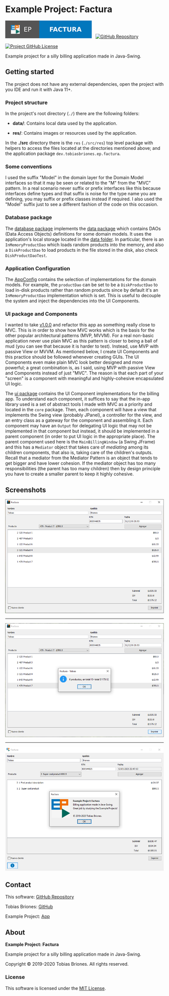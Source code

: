 # Example Project: Factura

[![EP](./docs/badge.svg)](https://tobiasbriones.github.io/example-project/ep/factura)
&nbsp;
[![GitHub Repository](https://raw.githubusercontent.com/tobiasbriones/general-images/main/example-projects/badges/ep-gh-repo-badge.svg)](https://github.com/tobiasbriones/ep-factura)

[![Project GitHub License](https://img.shields.io/github/license/tobiasbriones/ep-factura.svg?style=flat-square)](https://github.com/tobiasbriones/ep-factura/blob/main/LICENSE)

Example project for a silly billing application made in Java-Swing.

## Getting started

The project does not have any external dependencies, open the project with you IDE and run it with Java 11+.

### Project structure

In the project's root directory (`./`) there are the following folders:

- **data/**: Contains local data used by the application.

- **res/**: Contains images or resources used by the application.

In the **./src** directory there is the `res` (`./src/res`) top level package with helpers to access the files located
at the directories mentioned above; and the application package `dev.tobiasbriones.ep.factura`.

### Some conventions

I used the suffix "Model" in the domain layer for the Domain Model interfaces so that it may be seen or related to the
"M" from the "MVC" pattern. In a real scenario never suffix or prefix interfaces like this because interfaces define
types and that suffix is noise for the type name you are defining, you may suffix or prefix classes instead if required.
I also used the "Model" suffix just to see a different fashion of the code on this occasion.

### Database package

The [database package](./src/dev/tobiasbriones/ep/factura/database) implements
the [data package](./src/dev/tobiasbriones/ep/factura/data) which contains DAOs (Data Access Objects)
definitions for some domain models. It uses the application's local storage located in the [data folder](./data). In
particular, there is an `InMemoryProductDao` which loads random products into the memory, and also a
`DiskProductDao` to load products in the file stored in the disk, also check `DiskProductDaoTest`.

### Application Configuration

The [AppConfig](./src/dev/tobiasbriones/ep/factura/AppConfig.java) contains the selection of implementations for
the domain models. For example, the `productDao` can be set to be a `DiskProductDao` to load in-disk products rather
than random products since by default it's an `InMemoryProductDao` implementation which is set. This is useful to
decouple the system and inject the dependencies into the UI Components.

### UI package and Components

I wanted to take [v1.0.0](https://github.com/tobiasbriones/ep-factura/releases/tag/v1.0.0) and
refactor this app as something really close to MVC. This is in order to show how MVC works which is the basis for the
other popular architectural patterns (MVP, MVVM). For a real non-basic application never use plain MVC as this pattern
is closer to being a ball of mud (you can see that because it is harder to test). Instead, use MVP with passive View or
MVVM. As mentioned below, I create UI Components and this practice should be followed whenever creating GUIs. The UI
Components even make plain MVC look better designed and more powerful; a great combination is, as I said, using MVP with
passive View and Components instead of just "MVC". The reason is that each part of your "screen" is a component with
meaningful and highly-cohesive encapsulated UI logic.

The [ui package](./src/dev/tobiasbriones/ep/factura/ui) contains the UI Component implementations for the billing
app. To understand each component, it suffices to say that the in-app library used is a set of abstract tools I made
with MVC as a priority and located in the `core` package. Then, each component will have a view that implements the
Swing view (probably JPanel), a controller for the view, and an entry class as a gateway for the component and
assembling it. Each component may have an `Output` for delegating UI logic that may not be implemented in that component
but instead, it should be implemented in a parent component (in order to put UI logic in the appropriate place). The
parent component used here is the
`MainBillingWindow` (a Swing JFrame) and this has a `Mediator` object that takes care of *mediating* among its children
components, that also is, taking care of the children's outputs. Recall that a mediator from the Mediator Pattern is an
object that tends to get bigger and have lower cohesion. If the mediator object has too many responsibilities (the
parent has too many children) then by design principle you have to create a smaller parent to keep it highly cohesive.

## Screenshots

![Screenshot 1](./docs/screenshot-1.png)

---

![Screenshot 2](./docs/screenshot-2.png)

---

![Screenshot 3](./docs/screenshot-3.png)

## Contact

This software: [GitHub Repository](https://github.com/tobiasbriones/ep-factura)

Tobias Briones: [GitHub](https://github.com/tobiasbriones)

Example Project: [App](https://tobiasbriones.github.io/example-project)

## About

**Example Project: Factura**

Example project for a silly billing application made in Java-Swing.

Copyright © 2019-2020 Tobias Briones. All rights reserved.

### License

This software is licensed under the [MIT License](./LICENSE).
